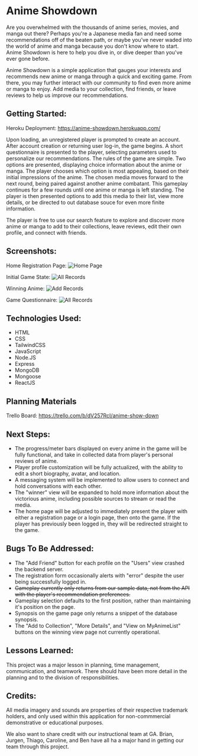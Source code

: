 # Anime Showdown

Are you overwhelmed with the thousands of anime series, movies, and manga out there?  Perhaps you're a Japanese media fan and need some recommendations off of the beaten path, or maybe you've never waded into the world of anime and manga because you don't know where to start.  Anime Showdown is here to help you dive in, or dive deeper than you've ever gone before.

Anime Showdown is a simple application that gauges your interests and recommends new anime or manga through a quick and exciting game. From there, you may further interact with our community to find even more anime or manga to enjoy.  Add media to your collection, find friends, or leave reviews to help us improve our recommendations.

## Getting Started:
Heroku Deployment: 
<https://anime-showdown.herokuapp.com/>

Upon loading, an unregistered player is prompted to create an account.  After account creation or returning user log-in, the game begins.  A short questionnaire is presented to the player, selecting parameters used to personalize our recommendations.  The rules of the game are simple.  Two options are presented, displaying choice information about the anime or manga.  The player chooses which option is most appealing, based on their initial impressions of the anime.  The chosen media moves forward to the next round, being paired against another anime combatant.  This gameplay continues for a few rounds until one anime or manga is left standing.  The player is then presented options to add this media to their list, view more details, or be directed to out database souce for even more finite information.

The player is free to use our search feature to explore and discover more anime or manga to add to their collections, leave reviews, edit their own profile, and connect with friends.

## Screenshots:
Home Registration Page:
![Home Page](https://i.imgur.com/dcPZbes.png)

Initial Game State:
![All Records](https://i.imgur.com/fUXlCIN.png)

Winning Anime:
![Add Records](https://i.imgur.com/WakFEsI.png)

Game Questionnaire:
![All Records](https://i.imgur.com/GCSewsD.png)

## Technologies Used:
- HTML
- CSS
- TailwindCSS
- JavaScript
- Node.JS
- Express
- MongoDB
- Mongoose
- ReactJS

## Planning Materials

Trello Board: 
<https://trello.com/b/dV257RcI/anime-show-down>

## Next Steps:
- The progress/meter bars displayed on every anime in the game will be fully functional, and take in collected data from player's personal reviews of anime.
- Player profile customization will be fully actualized, with the ability to edit a short biography, avatar, and location.
- A messaging system will be implemented to allow users to connect and hold conversations with each other.
- The "winner" view will be expanded to hold more information about the victorious anime, including possible sources to stream or read the media.
- The home page will be adjusted to immediately present the player with either a registration page or a login page, then onto the game.  If the player has previously been logged in, they will be redirected straight to the game.

## Bugs To Be Addressed:
- The "Add Friend" button for each profile on the "Users" view crashed the backend server.
- The registration form occasionally alerts with "error" despite the user being successfully logged in.
- ~~Gameplay currently only returns from our sample data, not from the API with the player's recommendation preferences.~~
- Gameplay selection defaults to the first position, rather than maintaining it's position on the page.
- Synopsis on the game page only returns a snippet of the database synopsis.
- The "Add to Collection", "More Details", and "View on MyAnimeList" buttons on the winning view page not currently operational.

## Lessons Learned:
This project was a major lesson in planning, time management, communication, and teamwork.  There should have been more detail in the planning and to the division of responsibilities.  

## Credits:
All media imagery and sounds are properties of their respective trademark holders, and only used within this application for non-commmercial demonstrative or educational purposes.

We also want to share credit with our instructional team at GA.  Brian, Jurgen, Thiago, Caroline, and Ben have all ha a major hand in getting our team through this project.